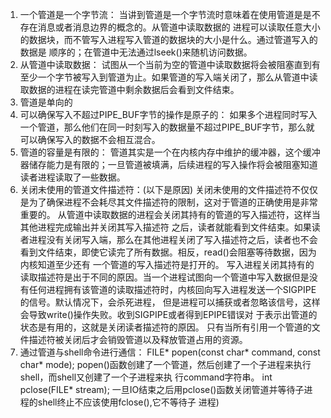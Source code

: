1. 一个管道是一个字节流：
    当讲到管道是一个字节流时意味着在使用管道是是不存在消息或者消息边界的概念的。从管道中读取数据的
    进程可以读取任意大小的数据块，而不管写入进程写入管道的数据块的大小是什么。通过管道写入的数据是
    顺序的；在管道中无法通过lseek()来随机访问数据。
2. 从管道中读取数据：
    试图从一个当前为空的管道中读取数据将会被阻塞直到有至少一个字节被写入到管道为止。如果管道的写入端关闭了，那么从管道中读取数据的进程在读完管道中剩余数据后会看到文件结束。
3. 管道是单向的
4. 可以确保写入不超过PIPE_BUF字节的操作是原子的：
    如果多个进程同时写入一个管道，那么他们在同一时刻写入的数据量不超过PIPE_BUF字节，那么就可以确保写入的数据不会相互混合。
5. 管道的容量是有限的：
    管道其实是一个在内核内存中维护的缓冲器，这个缓冲器储存能力是有限的；一旦管道被填满，后续进程的写入操作将会被阻塞知道读者进程读取了一些数据。
6. 关闭未使用的管道文件描述符：(以下是原因)
    关闭未使用的文件描述符不仅仅是为了确保进程不会耗尽其文件描述符的限制，这对于管道的正确使用是非常重要的。
    从管道中读取数据的进程会关闭其持有的管道的写入描述符，这样当其他进程完成输出并关闭其写入描述符
    之后，读者就能看到文件结束。如果读者进程没有关闭写入端，那么在其他进程关闭了写入描述符之后，读者也不会看到文件结束，即使它读完了所有数据。相反，read()会阻塞等待数据，因为内核知道至少还有
    一个管道的写入描述符是打开的。
    写入进程关闭其持有的读取描述符是出于不同的原因。当一个进程试图向一个管道中写入数据但是没有任何进程拥有该管道的读取描述符时，内核回向写入进程发送一个SIGPIPE的信号。默认情况下，会杀死进程，
    但是进程可以捕获或者忽略该信号，这样会导致write()操作失败。收到SIGPIPE或者得到EPIPE错误对
    于表示出管道的状态是有用的，这就是关闭读者描述符的原因。
    只有当所有引用一个管道的文件描述符被关闭后才会销毁管道以及释放管道占用的资源。
7. 通过管道与shell命令进行通信：
    FILE* popen(const char* command, const char* mode);
    popen()函数创建了一个管道，然后创建了一个子进程来执行shell，而shell又创建了一个子进程来执
    行command字符串。
    int pclose(FILE* stream);
    一旦IO结束之后用pclose()函数关闭管道并等待子进程的shell终止不应该使用fclose(),它不等待子
    进程)













